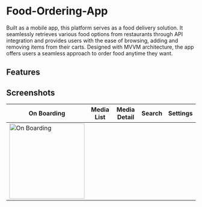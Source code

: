 # Food-Ordering-App

Built as a mobile app, this platform serves as a food delivery solution. It seamlessly retrieves various food options from restaurants through API integration and provides users with the ease of browsing, adding and removing items from their carts.
Designed with MVVM architecture, the app offers users a seamless approach to order food anytime they want.

## Features


## Screenshots
| On Boarding                                                                            | Media List                                                                           | Media Detail                                                                             | Search                                                                              | Settings                                                                                |
|---------------------------------------------------------------------------------|--------------------------------------------------------------------------------------|------------------------------------------------------------------------------------------|-------------------------------------------------------------------------------------|-----------------------------------------------------------------------------------------|
|<img src="(https://github.com/Honor13/Food-Ordering-App/assets/53227891/b3df5333-3520-42f2-9f95-c8a43e1778f3" alt="On Boarding" style="width:200px"/> 

